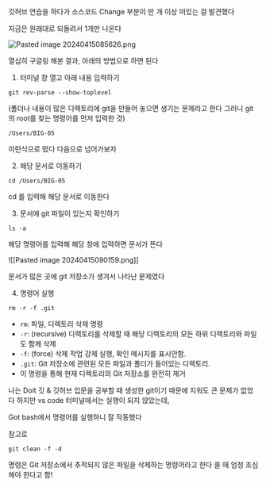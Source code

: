 깃허브 연습을 하다가 소스코드 Change 부분이 만 개 이상 떠있는 걸 발견했다

지금은 원래대로 되돌려서 1개만 나온다


![Pasted image 20240415085626.png](https://github.com/PlutoJoshua/DoitGit-github2/blob/main/%EC%8A%A4%ED%81%AC%EB%A6%B0%EC%83%B7%202024-04-15%20085505.png?raw=true)


열심히 구글링 해본 결과, 아래의 방법으로 하면 된다

1. 터미널 창 열고 아래 내용 입력하기
```
git rev-parse --show-toplevel
```

(폴더나 내용이 많은 디렉토리에 git을 만들어 놓으면 생기는 문제라고 한다
그러니 git의 root를 찾는 명령어를 먼저 입력한 것)

```
/Users/BIG-05
```

이런식으로 떴다
다음으로 넘어가보자

2. 해당 문서로 이동하기
```
cd /Users/BIG-05
```

cd 를 입력해 해당 문서로 이동한다

3. 문서에 git 파일이 있는지 확인하기

```
ls -a
```

해당 명령어를 입력해 해당 창에 입력하면 문서가 뜬다

![[Pasted image 20240415090159.png]]

문서가 많은 곳에 git 저장소가 생겨서 나타난 문제였다

4. 명령어 실행

```
rm -r -f .git
```

- `rm`: 파일, 디렉토리 삭제 명령
- `-r`: (recursive) 디렉토리를 삭제할 때 해당 디렉토리의 모든 하위 디렉토리와 파일도 함께 삭제
- `-f`: (force) 삭제 작업 강제 실행, 확인 메시지를 표시안함.
- `.git`: Git 저장소에 관련된 모든 파일과 폴더가 들어있는 디렉토리. 
- 이 명령을 통해 현재 디렉토리의 Git 저장소를 완전히 제거

나는 Doit 깃 & 깃허브 입문을 공부할 때 생성한 git이기 때문에 지워도 큰 문제가 없었다
하지만 vs code 터미널에서는 실행이 되지 않았는데,

Got bash에서 명령어를 실행하니 잘 작동했다

참고로

```
git clean -f -d
```

명령은 Git 저장소에서 추적되지 않은 파일을 삭제하는 명령어라고 한다
쓸 때 엄청 조심해야 한다고 함!
